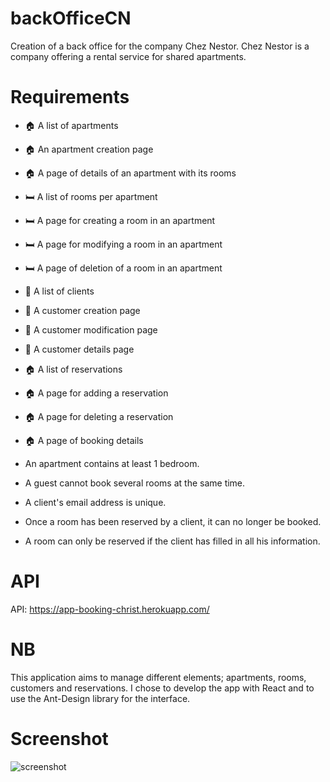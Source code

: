 # backOfficeCN
Creation of a back office for the company Chez Nestor. Chez Nestor is a company offering a rental service for shared apartments.

# Requirements 

- 🏠 A list of apartments
- 🏠 An apartment creation page
- 🏠 A page of details of an apartment with its rooms
- 🛏️ A list of rooms per apartment
- 🛏️ A page for creating a room in an apartment
- 🛏️ A page for modifying a room in an apartment
- 🛏️ A page of deletion of a room in an apartment
- 👤 A list of clients
- 👤 A customer creation page
- 👤 A customer modification page
- 👤 A customer details page
- 🏠 A list of reservations
- 🏠 A page for adding a reservation
- 🏠 A page for deleting a reservation
- 🏠 A page of booking details  

- An apartment contains at least 1 bedroom.
- A guest cannot book several rooms at the same time.
- A client's email address is unique.
- Once a room has been reserved by a client, it can no longer be booked.
- A room can only be reserved if the client has filled in all his information.

# API
API: https://app-booking-christ.herokuapp.com/

# NB
This application aims to manage different elements; apartments, rooms, customers and reservations.
I chose to develop the app with React and to use the Ant-Design library for the interface.

# Screenshot
<img src="public/assets/screenshot.gif" alt="screenshot" />


